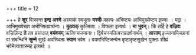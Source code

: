 +++
title = 12

+++
हे **शूर** विक्रान्त **इन्द्र** **अस्मे** अस्माकं स्वभूताः **वस्वीः** महत्यः अभिष्टयः आभिमुख्येष्टय इज्याः । यद्वा । आभिमुख्येच्छा अभीप्सितप्रार्थनाः । **कुध्र्यक्** कुत्सिताः । विफला इत्यर्थः । **मा** **भूवन्**। किं तर्हि हे **वज्रिवः** वज्रिन्निन्द्र **ते** तव प्रसादात् **वयंवयम्** ऋत्विग्यजमानाः। द्विर्वचनमतित्वराप्रदर्शनार्थम् । **आसाम्** इज्यानामिच्छानां वा संबन्धिनि **सुम्ने** सुखे अवस्थिताः **स्याम** भवेम । वयमभिष्टिजन्येन दृष्टादृष्टसुखेन युक्ताः शीघ्रं भवेमेत्याशास्मह इत्यर्थः ॥